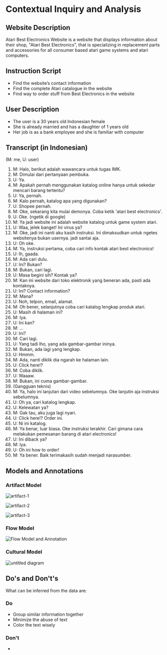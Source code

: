 # Contextual Inquiry and Analysis
## Website Description
Atari Best Electronics Website is a website that displays information about their shop, "Atari Best Electronics", that is specializing in replacement parts and accessories for all consumer based atari game systems and atari computers.
## Instruction Script
- Find the website’s contact information
- Find the complete Atari catalogue in the website
- Find way to order stuff from Best Electronics in the website
## User Description
- The user is a 30 years old Indonesian female
- She is already married and has a daughter of 1 years old
- Her job is as a bank employee and she is familiar with computer
## Transcript (in Indonesian)
(M: me, U: user)
1. M: Halo, berikut adalah wawancara untuk tugas IMK.
2. M: Dimulai dari pertanyaan pembuka.
3. U: Ya.
4. M: Apakah pernah menggunakan katalog online hanya untuk sekedar mencari barang tertentu?
5. U: Ya, pernah.
6. M: Kalo pernah, katalog apa yang digunakan?   
7. U: Shopee pernah.
8. M: Oke, sekarang kita mulai demonya. Coba ketik 'atari best electronics'.
9. U: Oke. (ngetik di google)
10. M: Ya jadi website ini adalah website katalog untuk game system atari.
11. U: Waa, jelek banget! Ini virus ya?
12. M: Oke, jadi ini nanti aku kasih instruksi. Ini dimaksudkan untuk ngetes websitenya bukan usernya. jadi santai aja.
13. U: Oh oke.
14. M: Ya, instruksi pertama, coba cari info kontak atari best electronics!
15. U: Ih, gaada.
16. M: Ada cari dulu.
17. U: Ini? Bukan?
18. M: Bukan, cari lagi.
19. U: Masa begini sih? Kontak ya?
20. M: Kan ini website dari toko elektronik yang beneran ada, pasti ada kontaknya.
21. U: Ini? Contact information?
22. M: Mana? 
23. U: Noh, telpon, email, alamat.
24. M: Oh bener, selanjutnya coba cari katalog lengkap produk atari.
25. U: Masih di halaman ini?
26. M: Iya.
27. U: Ini kan?
28. M: ...
29. U: Ini?
30. M: Cari lagi.
31. U: Yang tadi lho, yang ada gambar-gambar ininya.
32. M: Bukan, ada lagi yang lengkap.
33. U: Hmmm. 
34. M: Ada, nanti diklik dia ngarah ke halaman lain.
35. U: Click here!?
36. M: Coba diklik.
37. U: Waaaw.
38. M: Bukan, ini cuma gambar-gambar.
39. (Gangguan teknis)
40. M: Ya, halo ini lanjutan dari video sebelumnya. Oke lanjutin aja instruksi sebelumnya. 
41. U: Oh ya, cari katalog lengkap.
42. U: Kelewatan ya? 
43. M: Gak tau, aku juga lagi nyari.
44. U: Click here!? Order ini.
45. U: Ni ini katalog.
46. M: Ya benar, luar biasa. Oke instruksi terakhir. Cari gimana cara melakukan pemesanan barang di atari electronics!  
47. U: Ini diback ya?
48. M: Iya.
49. U: Oh ini how to order!
50. M: Ya bener. Baik terimakasih sudah menjadi narasumber.
## Models and Annotations
### Artifact Model
![artifact-1](https://user-images.githubusercontent.com/32842793/53966328-8dcb0a00-4125-11e9-9257-e7432c5e9c3d.png)

![artifact-2](https://user-images.githubusercontent.com/32842793/53966369-9d4a5300-4125-11e9-95a5-def3876a9af4.png)

![artifact-3](https://user-images.githubusercontent.com/32842793/53966388-a9ceab80-4125-11e9-8be4-111b660b08c7.png)

### Flow Model
![Flow Model and Annotation](https://picsum.photos/400/300/?random)

### Cultural Model
![untitled diagram](https://user-images.githubusercontent.com/32842793/53967265-7a20a300-4127-11e9-8269-53343f259b2a.png)

## Do's and Don't's
What can be inferred from the data are:
### Do
- Group similar information together
- Minimize the abuse of text
- Color the text wisely 
### Don't
- 
